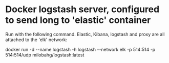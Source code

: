 # Docker logstash server, configured to send long to 'elastic' container

Run with the following command. Elastic, Kibana, logstash and proxy are all attached to the 'elk' network:

docker run -d --name logstash -h logstash --network elk -p 514:514 -p 514:514/udp milobahg/logstash:latest
